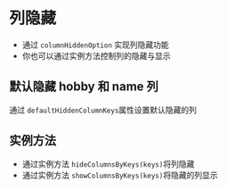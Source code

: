 # 列隐藏
+ 通过 `columnHiddenOption` 实现列隐藏功能
+ 你也可以通过实例方法控制列的隐藏与显示


## 默认隐藏 hobby 和 name 列
通过 `defaultHiddenColumnKeys`属性设置默认隐藏的列
<mr/>

## 实例方法
+ 通过实例方法 `hideColumnsByKeys(keys)`将列隐藏
+ 通过实例方法 `showColumnsByKeys(keys)`将隐藏的列显示
<dongtai/>


<script setup>
import mr from "./默认.vue";
import dongtai from "./动态.vue";

</script>